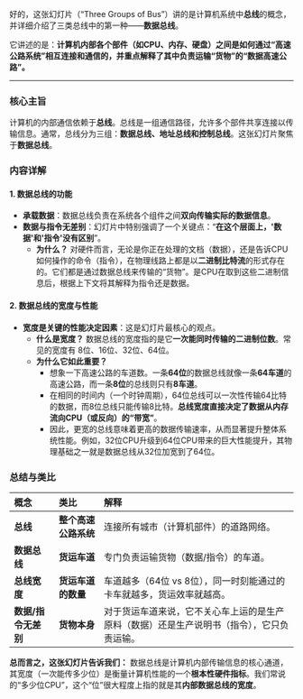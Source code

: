 好的，这张幻灯片（“Three Groups of Bus”）讲的是计算机系统中**总线**的概念，并详细介绍了三类总线中的第一种——**数据总线**。

它讲述的是：**计算机内部各个部件（如CPU、内存、硬盘）之间是如何通过“高速公路系统”相互连接和通信的，并重点解释了其中负责运输“货物”的“数据高速公路”。**

---

### 核心主旨

计算机的内部通信依赖于**总线**。总线是一组通信路径，允许多个部件共享连接以传输信息。通常，总线分为三组：**数据总线、地址总线和控制总线**。这张幻灯片聚焦于**数据总线**。

### 内容详解

#### 1. 数据总线的功能
-   **承载数据**：数据总线负责在系统各个组件之间**双向传输实际的数据信息**。
-   **数据与指令无差别**：幻灯片中特别强调了一个关键点：“**在这个层面上，'数据'和'指令'没有区别**”。
    -   **为什么？** 对硬件而言，无论是你正在处理的文档（数据），还是告诉CPU如何操作的命令（指令），在物理线路上都是以**二进制比特流**的形式存在的。它们都是通过数据总线来传输的“货物”。是CPU在取到这些二进制信息后，根据上下文将其解释为指令还是数据。

#### 2. 数据总线的宽度与性能
-   **宽度是关键的性能决定因素**：这是幻灯片最核心的观点。
    -   **什么是宽度？** 数据总线的宽度指的是它**一次能同时传输的二进制位数**。常见的宽度有 8位、16位、32位、64位。
    -   **为什么它如此重要？**
        -   想象一下高速公路的车道数。一条**64位**的数据总线就像一条**64车道**的高速公路，而一条**8位**的总线则只有**8车道**。
        -   在相同的时间内（一个时钟周期），64位总线可以一次性传输64比特的数据，而8位总线只能传输8比特。**总线宽度直接决定了数据从内存流向CPU（或反向）的“带宽”**。
        -   因此，更宽的总线意味着更高的数据传输速率，从而显著提升整体系统性能。例如，32位CPU升级到64位CPU带来的巨大性能提升，其物理基础之一就是数据总线从32位加宽到了64位。

### 总结与类比

| 概念 | 类比 | 解释 |
| :--- | :--- | :--- |
| **总线** | **整个高速公路系统** | 连接所有城市（计算机部件）的道路网络。 |
| **数据总线** | **货运车道** | 专门负责运输货物（数据/指令）的车道。 |
| **总线宽度** | **货运车道的数量** | 车道越多（64位 vs 8位），同一时刻能通过的卡车就越多，货运效率就越高。 |
| **数据/指令无差别** | **货物本身** | 对于货运车道来说，它不关心车上运的是生产原料（数据）还是生产说明书（指令），它只负责运输。 |

**总而言之，这张幻灯片告诉我们：**
数据总线是计算机内部传输信息的核心通道，其宽度（一次能传多少位）是衡量计算机性能的一个**根本性硬件指标**。我们常说的“多少位CPU”，这个“位”很大程度上指的就是其**内部数据总线的宽度**。